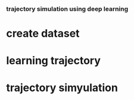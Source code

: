 ### trajectory simulation using deep learning ###
# create dataset
# learning trajectory
# trajectory simyulation
